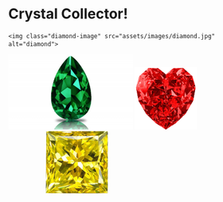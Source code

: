 <!DOCTYPE html>
<html>
<head>

<title>Crystal Collector</title>

<style type="text/css">

.diamond-image
  {
	width: 250px;
	height: 150px;
  margin-left: 200px;
	}

.emerald-image
  {
  width: 250px;
  height: 150px;
  }

.heart-image
  {
  width: 125px;
  height: 125px;
  }

.yellow-image
  {
  width: 125px;
  height: 125px;
  margin-left: 75px;
  }

</style>
</head>

<body>

<h1>Crystal Collector! <span id="number-to-guess"></span></h1>
<div id="crystals">

	<img class="diamond-image" src="assets/images/diamond.jpg" alt="diamond"> 

  <img class="emerald-image" src="assets/images/emerald.jpg" alt="emerald"> 

  <img class="heart-image" src="assets/images/heart.jpg" alt="heart"> 

  <img class="yellow-image" src="assets/images/yellow.jpg" alt="yellow"> 

</div>

<!-- JAVASCRIPT -->

<script type="text/javascript" src="https://cdnjs.cloudflare.com/ajax/libs/jquery/3.2.1/jquery.min.js"></script>

<script type="text/javascript">


$(document).ready(function(){

var targetNumber = 100;

$("#number-to-guess").text(targetNumber);

var counter = 0;// Now for the hard part. Creating multiple crystals each with their own unique number value.

  // We begin by expanding our array to include four options.
  var numberOptions = [10, 5, 3, 7];

  // Next we create a for loop to create crystals for every numberOption.
  for (var i = 0; i < numberOptions.length; i++) {

    // For each iteration, we will create an imageCrystal
    var imageCrystal = $("<img>");

    // First each crystal will be given the class ".crystal-image".
    // This will allow the CSS to take effect.
    imageCrystal.addClass("crystal-image");

    // Each imageCrystal will be given a src link to the crystal image
    imageCrystal.attr("src", "http://cdn.playbuzz.com/cdn/35910209-2844-45c0-b099-f4d82878d54f/00261fda-4062-4096-81fd-8cf96b9034e8.jpg");

    // Each imageCrystal will be given a data attribute called data-crystalValue.
    // This data attribute will be set equal to the array value.
    imageCrystal.attr("data-crystalvalue", numberOptions[i]);

    // Lastly, each crystal image (with all it classes and attributes) will get added to the page.
    $("#crystals").append(imageCrystal);
  

  // This time, our click event applies to every single crystal on the page. Not just one.
  $(".crystal-image").on("click", function() {

    // Determining the crystal's value requires us to extract the value from the data attribute.
    // Using the $(this) keyword specifies that we should be extracting the crystal value of the clicked crystal.
    // Using the .attr("data-crystalvalue") allows us to grab the value out of the "data-crystalvalue" attribute.
    // Since attributes on HTML elements are strings, we must convert it to an integer before adding to the counter
    
    var crystalValue = ($(this).attr("data-crystalvalue"));
    crystalValue = parseInt(crystalValue);
    // We then add the crystalValue to the user's "counter" which is a global variable.
    // Every click, from every crystal adds to the global counter.
    counter += crystalValue;

    // All of the same game win-lose logic applies. So the rest remains unchanged.
    alert("New score: " + counter);

    if (counter === targetNumber) {
      alert("You win!");
    }

    else if (counter >= targetNumber) {
      alert("You lose!!");
    }

  }});

  </script>
</body>
</html>

